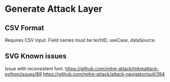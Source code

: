 # Generate Attack Layer

## CSV Format

Requires CSV input. Field names must be techID, useCase, dataSource.

## SVG Known issues
Issue with inconsistent font. 
https://github.com/mitre-attack/mitreattack-python/issues/89
https://github.com/mitre-attack/attack-navigator/pull/394
